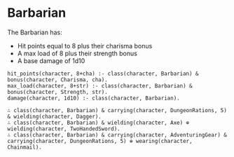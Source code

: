 # Barbarian

The Barbarian has:

- Hit points equal to 8 plus their charisma bonus
- A max load of 8 plus their strength bonus
- A base damage of 1d10

```entish
hit_points(character, 8+cha) :- class(character, Barbarian) & bonus(character, Charisma, cha).
max_load(character, 8+str) :- class(character, Barbarian) & bonus(character, Strength, str).
damage(character, 1d10) :- class(character, Barbarian).
```

```entish
∴ class(character, Barbarian) & carrying(character, DungeonRations, 5) & wielding(character, Dagger).
∴ class(character, Barbarian) & wielding(character, Axe) ⊕ wielding(character, TwoHandedSword).
∴ class(character, Barbarian) & carrying(character, AdventuringGear) & carrying(character, DungeonRations, 5) ⊕ wearing(character, Chainmail).
```
